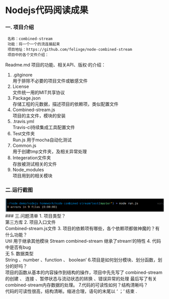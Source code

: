 # Nodejs代码阅读成果
### 一. 项目介绍
     名称：combined-stream
     功能：将一个一个的流连接起来
     项目地址：https://github.com/felixge/node-combined-stream
     项目中的各个文件介绍：
   Readme.md
     项目的功能、相关API、版权·的介绍：
1. .gitginore<br/>
    用于排除不必要的项目文件或敏感文件
2. License<br/>
      文件统一用的MIT共享协议
3. Package.json<br/>
     存储工程的元数据，描述项目的依赖项，类似配置文件
4. Combined-stream.js<br/>
      项目的主文件，模块的安装
5. .travis.yml<br/>
    Travis-ci持续集成工具配置文件
6. Test文件夹<br/>
    Run.js 
       用于mocha自动化测试
7. Common.js<br/>
     用于创建tmp文件夹，及相关异常处理
8. Integeration文件夹<br/>
    存放被测试相关的文件
9. Node_modules<br/>
     项目用到的相关模块
### 二.运行截图
  <img src="img/img.png">
### 三.问题清单
1. 项目类型？<br/>
  第三方库
2. 项目入口文件<br/>
Combined-stream.js文件
3. 项目的依赖项有哪些，各个依赖项都做神魔的？有什么功能？<br/>
  Util 用于继承其他模块
  Stream combined-stream 继承了stream‘的特性
4. 代码中是否有bug<br/>
 无
5. 数据类型 <br/>
 String 、number 、function  、 boolean’
6.项目是如何划分模块、划分函数，划分的好吗？<br/>
项目的函数从基本的内容操作到结构的操作，项目中先先写了 combined-stream 的创建 、 连接 、暂停状态与流动状态的转换 、错误异常的处理 最后写了有关combined-stream内存数据的处理。
7.代码的可读性如何？结构清晰吗？<br/>
代码的可读性很高，结构清晰。缩进合理，语句的末尾以 ‘ ；’ 结束
.

